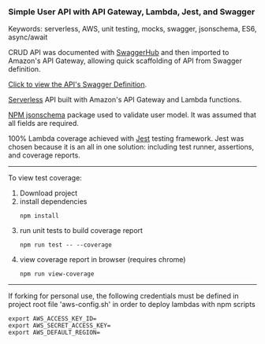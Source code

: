 ### Simple User API with API Gateway, Lambda, Jest, and Swagger

Keywords: serverless, AWS, unit testing, mocks, swagger, jsonschema, ES6, async/await

CRUD API was documented with [SwaggerHub] and then imported to Amazon's API Gateway, allowing quick scaffolding of API from Swagger definition.

[Click to view the API's Swagger Definition].

[Serverless] API built with Amazon's API Gateway and Lambda functions.

[NPM jsonschema] package used to validate user model. It was assumed that all fields are required.

100% Lambda coverage achieved with [Jest] testing framework. Jest was chosen because it is an all in one solution: including test runner, assertions, and coverage reports.

 ----

To view test coverage:
1. Download project
2. install dependencies 
   ```
   npm install
   ```
3. run unit tests to build coverage report
   ```
   npm run test -- --coverage
   ```
4. view coverage report in browser (requires chrome)
   ```
   npm run view-coverage
   ```

----

If forking for personal use, the following credentials must be defined in project root file 'aws-config.sh' in order to deploy lambdas with npm scripts
```
export AWS_ACCESS_KEY_ID=
export AWS_SECRET_ACCESS_KEY=
export AWS_DEFAULT_REGION=
```


[SwaggerHub]: https://swagger.io/tools/swaggerhub/
[Click to view the API's Swagger Definition]: https://app.swaggerhub.com/apis/ThisOrgName/test-api/1.0.0
[npm jsonschema]: https://www.npmjs.com/package/jsonschema
[Serverless]: https://aws.amazon.com/serverless/
[Jest]: https://jestjs.io/en/
